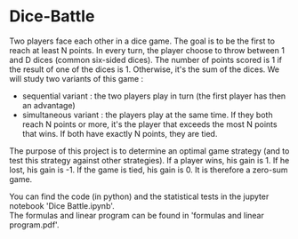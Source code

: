 # Dice-Battle
Two players face each other in a dice game. The goal is to be the first to reach at least N points. In every turn, the player choose to throw between 1 and D dices (common six-sided dices). The number of points scored is 1 if the result of one of the dices is 1. Otherwise, it's the sum of the dices. We will study two variants of this game :
- sequential variant : the two players play in turn (the first player has then an advantage)
- simultaneous variant : the players play at the same time. If they both reach N points or more, it's the player that exceeds the most N points that wins. If both have exactly N points, they are tied.

The purpose of this project is to determine an optimal game strategy (and to test this strategy against other strategies). If a player wins, his gain is 1. If he lost, his gain is -1. If the game is tied, his gain is 0. It is therefore a zero-sum game.

You can find the code (in python) and the statistical tests in the jupyter notebook 'Dice Battle.ipynb'.\
The formulas and linear program can be found in 'formulas and linear program.pdf'.
